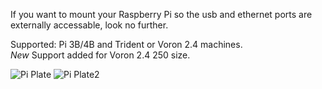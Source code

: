If you want to mount your Raspberry Pi so the usb and ethernet ports are externally accessable, look no further.  

Supported: Pi 3B/4B and Trident or Voron 2.4 machines.  
*New* Support added for Voron 2.4 250 size. 

![Pi Plate](https://github.com/LoganFraser/VoronMods/blob/main/PiPlateSkirtMount/PiPlate.jpg)
![Pi Plate2](https://github.com/LoganFraser/VoronMods/blob/main/PiPlateSkirtMount/PiPlate2.jpg)
